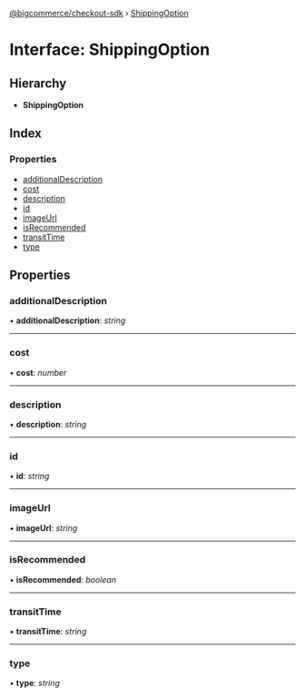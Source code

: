 [@bigcommerce/checkout-sdk](../README.md) › [ShippingOption](shippingoption.md)

# Interface: ShippingOption

## Hierarchy

* **ShippingOption**

## Index

### Properties

* [additionalDescription](shippingoption.md#additionaldescription)
* [cost](shippingoption.md#cost)
* [description](shippingoption.md#description)
* [id](shippingoption.md#id)
* [imageUrl](shippingoption.md#imageurl)
* [isRecommended](shippingoption.md#isrecommended)
* [transitTime](shippingoption.md#transittime)
* [type](shippingoption.md#type)

## Properties

###  additionalDescription

• **additionalDescription**: *string*

___

###  cost

• **cost**: *number*

___

###  description

• **description**: *string*

___

###  id

• **id**: *string*

___

###  imageUrl

• **imageUrl**: *string*

___

###  isRecommended

• **isRecommended**: *boolean*

___

###  transitTime

• **transitTime**: *string*

___

###  type

• **type**: *string*
